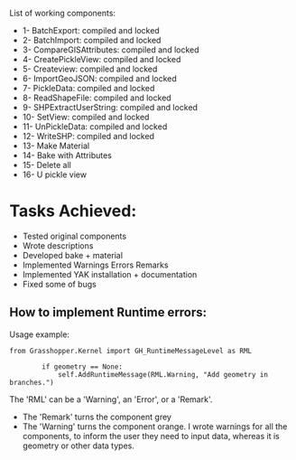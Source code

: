 List of working components:
* 1- BatchExport: compiled and locked
* 2- BatchImport: compiled and locked
* 3- CompareGISAttributes: compiled and locked
* 4- CreatePickleView: compiled and locked 
* 5- Createview: compiled and locked
* 6- ImportGeoJSON: compiled and locked 
* 7- PickleData: compiled and locked
* 8- ReadShapeFile: compiled and locked
* 9- SHPExtractUserString: compiled and locked
* 10- SetView: compiled and locked
* 11- UnPickleData: compiled and locked
* 12- WriteSHP: compiled and locked
* 13- Make Material
* 14- Bake with Attributes
* 15- Delete all
* 16- U pickle view

# Tasks Achieved:
* Tested original components
* Wrote descriptions 
* Developed bake + material
* Implemented Warnings Errors Remarks 
* Implemented YAK installation + documentation
* Fixed some of bugs  

## How to implement Runtime errors: 

Usage example:

```
from Grasshopper.Kernel import GH_RuntimeMessageLevel as RML

        if geometry == None:
            self.AddRuntimeMessage(RML.Warning, "Add geometry in branches.")
```
The 'RML' can be a 'Warning', an 'Error', or a 'Remark'.
* The 'Remark' turns the component grey
* The 'Warning' turns the component orange. I wrote warnings for all the components, to inform the user they need to input data, whereas it is geometry or other data types.
